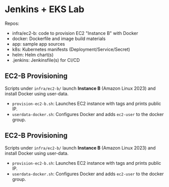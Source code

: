 # Jenkins + EKS Lab

Repos:
- infra/ec2-b: code to provision EC2 "Instance B" with Docker
- docker: Dockerfile and image build materials
- app: sample app sources
- k8s: Kubernetes manifests (Deployment/Service/Secret)
- helm: Helm chart(s)
- .jenkins: Jenkinsfile(s) for CI/CD

## EC2-B Provisioning

Scripts under `infra/ec2-b/` launch **Instance B** (Amazon Linux 2023) and install Docker using user-data.

- `provision-ec2-b.sh`: Launches EC2 instance with tags and prints public IP.
- `userdata-docker.sh`: Configures Docker and adds `ec2-user` to the docker group.


## EC2-B Provisioning

Scripts under `infra/ec2-b/` launch **Instance B** (Amazon Linux 2023) and install Docker using user-data.

- `provision-ec2-b.sh`: Launches EC2 instance with tags and prints public IP.
- `userdata-docker.sh`: Configures Docker and adds `ec2-user` to the docker group.
